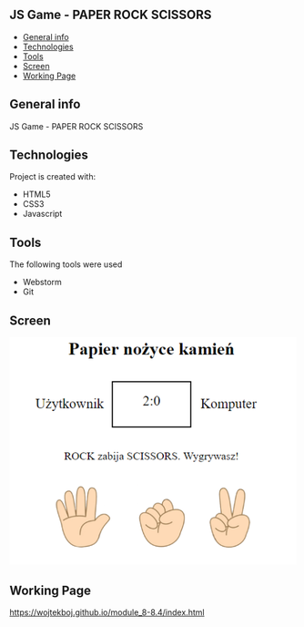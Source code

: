 ## JS Game - PAPER ROCK SCISSORS
* [General info](#general-info)
* [Technologies](#technologies)
* [Tools](#tools)
* [Screen](#screen)
* [Working Page](#working-page)

## General info
JS Game - PAPER ROCK SCISSORS

## Technologies
Project is created with:
* HTML5
* CSS3
* Javascript

## Tools
The following tools were used
* Webstorm
* Git

## Screen 
![Screen](https://github.com/wojtekboj/module_8-8.4/blob/master/img/screencapture.png)

## Working Page
https://wojtekboj.github.io/module_8-8.4/index.html